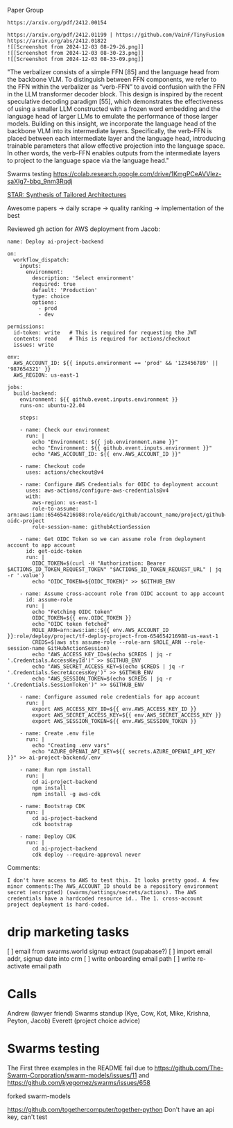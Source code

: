 Paper Group

	https://arxiv.org/pdf/2412.00154
	
	https://arxiv.org/pdf/2412.01199 | https://github.com/VainF/TinyFusion
	https://arxiv.org/abs/2412.01822
	![[Screenshot from 2024-12-03 08-29-26.png]]
	![[Screenshot from 2024-12-03 08-30-23.png]]
	![[Screenshot from 2024-12-03 08-33-09.png]]
	
"The verbalizer consists of a simple FFN [85] and the language head from the
backbone VLM. To distinguish between FFN components,
we refer to the FFN within the verbalizer as “verb-FFN” to
avoid confusion with the FFN in the LLM transformer decoder block. This design is inspired by the recent speculative decoding paradigm [55], which demonstrates the effectiveness of using a smaller LLM constructed with a frozen
word embedding and the language head of larger LLMs to
emulate the performance of those larger models. Building
on this insight, we incorporate the language head of the
backbone VLM into its intermediate layers. Specifically,
the verb-FFN is placed between each intermediate layer and
the language head, introducing trainable parameters that allow effective projection into the language space. In other
words, the verb-FFN enables outputs from the intermediate layers to project to the language space via the language
head."

Swarms testing https://colab.research.google.com/drive/1KmgPCeAVVlez-saXIg7-bbq_9nm3Rqdj


[STAR: Synthesis of Tailored Architectures](https://arxiv.org/pdf/2411.17800)


Awesome papers -> daily scrape -> quality ranking -> implementation of the best

Reviewed gh action for AWS deployment from Jacob:
```
name: Deploy ai-project-backend

on:
  workflow_dispatch:
    inputs:
      environment:
        description: 'Select environment'
        required: true
        default: 'Production'
        type: choice
        options:
          - prod
          - dev

permissions:
  id-token: write   # This is required for requesting the JWT
  contents: read    # This is required for actions/checkout
  issues: write

env:
  AWS_ACCOUNT_ID: ${{ inputs.environment == 'prod' && '123456789' || '987654321' }}
  AWS_REGION: us-east-1

jobs:
  build-backend:
    environment: ${{ github.event.inputs.environment }}
    runs-on: ubuntu-22.04

    steps:

    - name: Check our environment
      run: |
        echo "Environment: ${{ job.environment.name }}"
        echo "Environment: ${{ github.event.inputs.environment }}"
        echo "AWS_ACCOUNT_ID: ${{ env.AWS_ACCOUNT_ID }}"

    - name: Checkout code
      uses: actions/checkout@v4

    - name: Configure AWS Credentials for OIDC to deployment account
      uses: aws-actions/configure-aws-credentials@v4
      with:
        aws-region: us-east-1
        role-to-assume: arn:aws:iam::654654216988:role/oidc/github/account_name/project/github-oidc-project
        role-session-name: githubActionSession

    - name: Get OIDC Token so we can assume role from deployment account to app account
      id: get-oidc-token
      run: |
        OIDC_TOKEN=$(curl -H "Authorization: Bearer $ACTIONS_ID_TOKEN_REQUEST_TOKEN" "$ACTIONS_ID_TOKEN_REQUEST_URL" | jq -r '.value')
        echo "OIDC_TOKEN=${OIDC_TOKEN}" >> $GITHUB_ENV

    - name: Assume cross-account role from OIDC account to app account
      id: assume-role
      run: |
        echo "Fetching OIDC token"
        OIDC_TOKEN=${{ env.OIDC_TOKEN }}
        echo "OIDC token fetched"
        ROLE_ARN=arn:aws:iam::${{ env.AWS_ACCOUNT_ID }}:role/deploy/project/tf-deploy-project-from-654654216988-us-east-1
        CREDS=$(aws sts assume-role --role-arn $ROLE_ARN --role-session-name GitHubActionSession)
        echo "AWS_ACCESS_KEY_ID=$(echo $CREDS | jq -r '.Credentials.AccessKeyId')" >> $GITHUB_ENV
        echo "AWS_SECRET_ACCESS_KEY=$(echo $CREDS | jq -r '.Credentials.SecretAccessKey')" >> $GITHUB_ENV
        echo "AWS_SESSION_TOKEN=$(echo $CREDS | jq -r '.Credentials.SessionToken')" >> $GITHUB_ENV

    - name: Configure assumed role credentials for app account
      run: |
        export AWS_ACCESS_KEY_ID=${{ env.AWS_ACCESS_KEY_ID }}
        export AWS_SECRET_ACCESS_KEY=${{ env.AWS_SECRET_ACCESS_KEY }}
        export AWS_SESSION_TOKEN=${{ env.AWS_SESSION_TOKEN }}

    - name: Create .env file
      run: |
        echo "Creating .env vars"
        echo "AZURE_OPENAI_API_KEY=${{ secrets.AZURE_OPENAI_API_KEY }}" >> ai-project-backend/.env

    - name: Run npm install
      run: |
        cd ai-project-backend
        npm install
        npm install -g aws-cdk

    - name: Bootstrap CDK
      run: |
        cd ai-project-backend
        cdk bootstrap

    - name: Deploy CDK
      run: |
        cd ai-project-backend
        cdk deploy --require-approval never
```

Comments: 
```
I don't have access to AWS to test this. It looks pretty good. A few minor comments:The AWS_ACCOUNT_ID should be a repository environment secret (encrypted) (swarms/settings/secrets/actions). The AWS credentials have a hardcoded resource id.. The 1. cross-account project deployment is hard-coded. 
```
# drip marketing tasks
[ ] email from swarms.world signup extract (supabase?)
[ ] import email addr, signup date into crm
[ ] write onboarding email path
[ ] write re-activate email path

# Calls
Andrew (lawyer friend)
Swarms standup (Kye, Cow, Kot, Mike, Krishna, Peyton, Jacob)
Everett (project choice advice)

# Swarms testing
The First three examples in the README fail due to 
https://github.com/The-Swarm-Corporation/swarm-models/issues/11
and https://github.com/kyegomez/swarms/issues/658

forked swarm-models

https://github.com/togethercomputer/together-python
Don't have an api key, can't test



